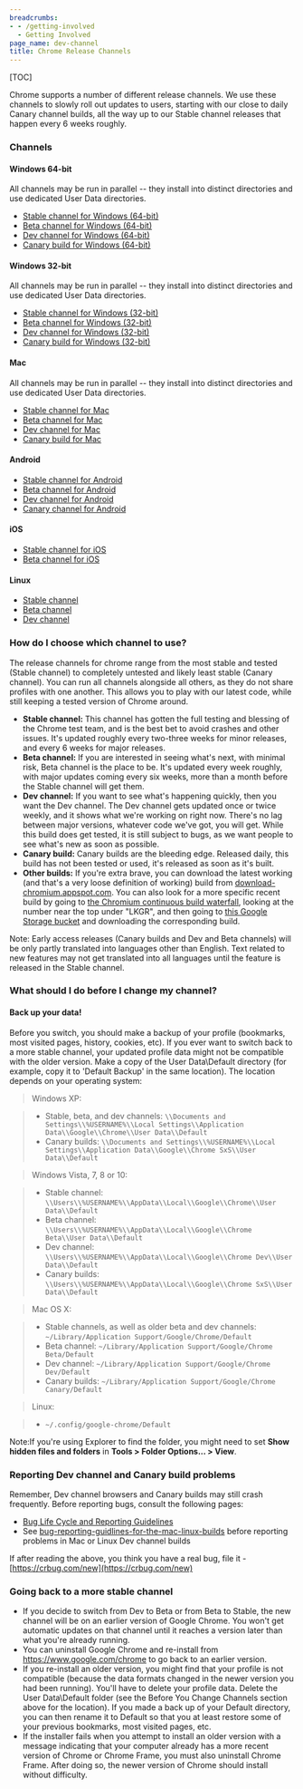 ```yaml
---
breadcrumbs:
- - /getting-involved
  - Getting Involved
page_name: dev-channel
title: Chrome Release Channels
---
```


[TOC]

Chrome supports a number of different release channels. We use these channels to
slowly roll out updates to users, starting with our close to daily Canary
channel builds, all the way up to our Stable channel releases that happen every
6 weeks roughly.

### Channels

#### Windows 64-bit

All channels may be run in parallel -- they install into distinct directories
and use dedicated User Data directories.

*   [Stable channel for Windows (64-bit)](https://www.google.com/chrome/browser/)
*   [Beta channel for Windows (64-bit)](https://www.google.com/chrome/browser/beta.html)
*   [Dev channel for Windows (64-bit)](https://www.google.com/chrome/browser/index.html)
*   [Canary build for Windows (64-bit)](https://www.google.com/chrome/browser/canary.html)

#### Windows 32-bit

All channels may be run in parallel -- they install into distinct directories
and use dedicated User Data directories.

*   [Stable channel for Windows (32-bit)](https://www.google.com/chrome/browser/)
*   [Beta channel for Windows (32-bit)](https://www.google.com/chrome/browser/beta.html)
*   [Dev channel for Windows (32-bit)](https://www.google.com/chrome/browser/index.html)
*   [Canary build for Windows (32-bit)](https://www.google.com/chrome/browser/canary.html)

#### Mac

All channels may be run in parallel -- they install into distinct directories
and use dedicated User Data directories.

*   [Stable channel for Mac](https://www.google.com/chrome/browser/)
*   [Beta channel for Mac](https://www.google.com/chrome/browser/beta.html)
*   [Dev channel for Mac](https://www.google.com/chrome/browser/)
*   [Canary build for Mac](https://www.google.com/chrome/browser/canary.html)

#### Android

*   [Stable channel for Android](https://play.google.com/store/apps/details)
*   [Beta channel for Android](https://play.google.com/store/apps/details)
*   [Dev channel for Android](https://play.google.com/store/apps/details)
*   [Canary channel for Android](https://play.google.com/store/apps/details)

#### iOS

*   [Stable channel for iOS](https://itunes.apple.com/us/app/chrome-web-browser-by-google/id535886823)
*   [Beta channel for iOS](https://testflight.apple.com/join/LPQmtkUs)

#### Linux

*   [Stable channel](https://www.google.com/chrome/browser/)
*   [Beta channel](https://www.google.com/chrome/browser/beta.html)
*   [Dev channel](https://www.google.com/chrome/browser/)

### How do I choose which channel to use?

The release channels for chrome range from the most stable and tested (Stable
channel) to completely untested and likely least stable (Canary channel). You
can run all channels alongside all others, as they do not share profiles with
one another. This allows you to play with our latest code, while still keeping a
tested version of Chrome around.

*   **Stable channel:** This channel has gotten the full testing and
    blessing of the Chrome test team, and is the best bet to avoid
    crashes and other issues. It's updated roughly every two-three weeks
    for minor releases, and every 6 weeks for major releases.
*   **Beta channel:** If you are interested in seeing what's next, with
    minimal risk, Beta channel is the place to be. It's updated every
    week roughly, with major updates coming every six weeks, more than a
    month before the Stable channel will get them.
*   **Dev channel:** If you want to see what's happening quickly, then
    you want the Dev channel. The Dev channel gets updated once or twice
    weekly, and it shows what we're working on right now. There's no lag
    between major versions, whatever code we've got, you will get. While
    this build does get tested, it is still subject to bugs, as we want
    people to see what's new as soon as possible.
*   **Canary build:** Canary builds are the bleeding edge. Released
    daily, this build has not been tested or used, it's released as soon
    as it's built.
*   **Other builds:** If you're extra brave, you can download the latest
    working (and that's a very loose definition of working) build from
    [download-chromium.appspot.com](https://download-chromium.appspot.com/).
    You can also look for a more specific recent build by going to [the
    Chromium continuous build waterfall](http://build.chromium.org),
    looking at the number near the top under "LKGR", and then going to
    [this Google Storage bucket](http://commondatastorage.googleapis.com/chromium-browser-continuous/index.html)
    and downloading the corresponding build.

Note: Early access releases (Canary builds and Dev and Beta channels) will
be only partly translated into languages other than English. Text related to new
features may not get translated into all languages until the feature is released
in the Stable channel.

### What should I do before I change my channel?

#### Back up your data!

Before you switch, you should make a backup of your profile (bookmarks, most
visited pages, history, cookies, etc). If you ever want to switch back to a more
stable channel, your updated profile data might not be compatible with the older
version.
Make a copy of the User Data\\Default directory (for example, copy it to
'Default Backup' in the same location). The location depends on your operating
system:
> Windows XP:

> *   Stable, beta, and dev channels:
      `\\Documents and Settings\\%USERNAME%\\Local Settings\\Application Data\\Google\\Chrome\\User Data\\Default`
> *   Canary builds:
      `\\Documents and Settings\\%USERNAME%\\Local Settings\\Application Data\\Google\\Chrome SxS\\User Data\\Default`

> Windows Vista, 7, 8 or 10:

> *   Stable channel:
      `\\Users\\%USERNAME%\\AppData\\Local\\Google\\Chrome\\User Data\\Default`
> *   Beta channel:
      `\\Users\\%USERNAME%\\AppData\\Local\\Google\\Chrome Beta\\User Data\\Default`
> *   Dev channel:
      `\\Users\\%USERNAME%\\AppData\\Local\\Google\\Chrome Dev\\User Data\\Default`
> *   Canary builds:
      `\\Users\\%USERNAME%\\AppData\\Local\\Google\\Chrome SxS\\User Data\\Default`

> Mac OS X:

> *   Stable channels, as well as older beta and dev channels:
      `~/Library/Application Support/Google/Chrome/Default`
> *   Beta channel:
      `~/Library/Application Support/Google/Chrome Beta/Default`
> *   Dev channel:
      `~/Library/Application Support/Google/Chrome Dev/Default`
> *   Canary builds:
      `~/Library/Application Support/Google/Chrome Canary/Default`

> Linux:

> *   `~/.config/google-chrome/Default`

Note:If you're using Explorer to find the folder, you might need to set **Show
hidden files and folders** in **Tools &gt; Folder Options... &gt; View**.

### Reporting Dev channel and Canary build problems

Remember, Dev channel browsers and Canary builds may still crash frequently.
Before reporting bugs, consult the following pages:

*   [Bug Life Cycle and Reporting Guidelines](/for-testers/bug-reporting-guidelines)
*   See [bug-reporting-guidlines-for-the-mac-linux-builds](/for-testers/bug-reporting-guidlines-for-the-mac-linux-builds)
    before reporting problems in Mac or Linux Dev channel builds

If after reading the above, you think you have a real bug, file it -
[https://crbug.com/new](https://crbug.com/new)

### Going back to a more stable channel

*   If you decide to switch from Dev to Beta or from Beta to Stable, the
    new channel will be on an earlier version of Google Chrome. You
    won't get automatic updates on that channel until it reaches a
    version later than what you're already running.
*   You can uninstall Google Chrome and re-install from
    <https://www.google.com/chrome> to go back to an earlier version.
*   If you re-install an older version, you might find that your profile
    is not compatible (because the data formats changed in the newer
    version you had been running). You'll have to delete your profile
    data. Delete the User Data\\Default folder (see the Before You
    Change Channels section above for the location). If you made a back
    up of your Default directory, you can then rename it to Default so
    that you at least restore some of your previous bookmarks, most
    visited pages, etc.
*   If the installer fails when you attempt to install an older version
    with a message indicating that your computer already has a more
    recent version of Chrome or Chrome Frame, you must also uninstall
    Chrome Frame. After doing so, the newer version of Chrome should
    install without difficulty.
